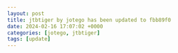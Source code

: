 ```yaml
---
layout: post
title: jtbtiger by jotego has been updated to fbb89f0
date: 2024-02-16 17:07:02 +0000
categories: [jotego, jtbtiger]
tags: [update]
---
```


